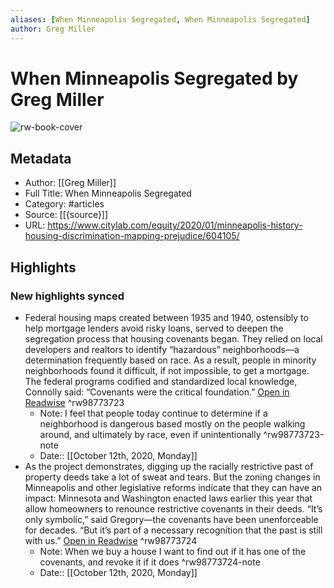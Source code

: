 ```yaml
---
aliases: [When Minneapolis Segregated, When Minneapolis Segregated]
author: Greg Miller
---
```

# When Minneapolis Segregated by Greg Miller

![rw-book-cover](https://readwise-assets.s3.amazonaws.com/static/images/article3.5c705a01b476.png)

## Metadata
- Author: [[Greg Miller]]
- Full Title: When Minneapolis Segregated
- Category: #articles
- Source: [[{source}]]
- URL: https://www.citylab.com/equity/2020/01/minneapolis-history-housing-discrimination-mapping-prejudice/604105/

## Highlights
### New highlights synced
- Federal housing maps created between 1935 and 1940, ostensibly to help mortgage lenders avoid risky loans, served to deepen the segregation process that housing covenants began. They relied on local developers and realtors to identify “hazardous” neighborhoods—a determination frequently based on race. As a result, people in minority neighborhoods found it difficult, if not impossible, to get a mortgage. The federal programs codified and standardized local knowledge, Connolly said: “Covenants were the critical foundation.” [Open in Readwise](https://readwise.io/open/98773723) ^rw98773723
    - Note: I feel that people today continue to determine if a neighborhood is dangerous based mostly on the people walking around, and ultimately by race, even if unintentionally ^rw98773723-note
    - Date:: [[October 12th, 2020, Monday]]
- As the project demonstrates, digging up the racially restrictive past of property deeds take a lot of sweat and tears. But the zoning changes in Minneapolis and other legislative reforms indicate that they can have an impact: Minnesota and Washington enacted laws earlier this year that allow homeowners to renounce restrictive covenants in their deeds. “It’s only symbolic,” said Gregory—the covenants have been unenforceable for decades. “But it’s part of a necessary recognition that the past is still with us.” [Open in Readwise](https://readwise.io/open/98773724) ^rw98773724
    - Note: When we buy a house I want to find out if it has one of the covenants, and revoke it if it does ^rw98773724-note
    - Date:: [[October 12th, 2020, Monday]]
